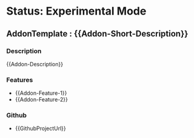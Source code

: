 # Status: Experimental Mode
## AddonTemplate : {{Addon-Short-Description}}

### Description
{{Addon-Description}}

### Features
- {{Addon-Feature-1}}
- {{Addon-Feature-2}}


### Github
- {{GithubProjectUrl}}
